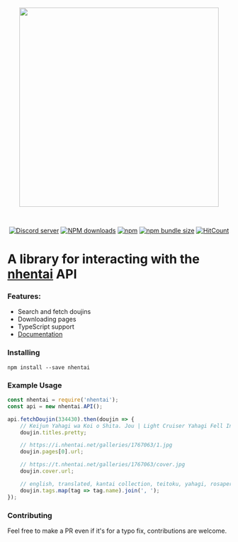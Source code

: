 <div align="center">
  <br/>
  <p>
    <img width="450" src="https://gist.githubusercontent.com/DiamondMiner88/50ce07d1f0c354c10e624f495765001a/raw/7c9d51400a9d368d43160a02dd4cbc2538a38c59/logo.svg">
  </p>
  <br />
  <p>
    <a href="https://discord.gg/kkcqFZrT52"><img src="https://img.shields.io/discord/775543884503056424?color=7289da&logo=discord&logoColor=white" alt="Discord server" /></a>
    <a href="https://www.npmjs.com/package/nhentai"><img src="https://img.shields.io/npm/dt/nhentai.svg?maxAge=3600" alt="NPM downloads" /></a>
    <a href="https://www.npmjs.com/package/nhentai"><img alt="npm" src="https://img.shields.io/npm/v/nhentai"></a>
    <a href="https://www.npmjs.com/package/nhentai"><img alt="npm bundle size" src="https://img.shields.io/bundlephobia/min/nhentai"></a>
    <a href="https://hits.dwyl.com/DiamondMiner88/nhentai"><img alt ="HitCount" src="https://hits.dwyl.com/DiamondMiner88/nhentai.svg"></a>
  </p>
</div>

#  A library for interacting with the [nhentai](https://nhentai.net) API

### Features:
- Search and fetch doujins
- Downloading pages
- TypeScript support
- [Documentation](https://diamondminer88.github.io/nhentai/index.html)

### Installing
```
npm install --save nhentai
```

### Example Usage
```js
const nhentai = require('nhentai');
const api = new nhentai.API();

api.fetchDoujin(334430).then(doujin => {
    // Keijun Yahagi wa Koi o Shita. Jou | Light Cruiser Yahagi Fell In Love - First
    doujin.titles.pretty;

    // https://i.nhentai.net/galleries/1767063/1.jpg
    doujin.pages[0].url;

    // https://t.nhentai.net/galleries/1767063/cover.jpg
    doujin.cover.url;

    // english, translated, kantai collection, teitoku, yahagi, rosapersica, [etc...]
    doujin.tags.map(tag => tag.name).join(', ');
});

```

### Contributing
Feel free to make a PR even if it's for a typo fix, contributions are welcome.